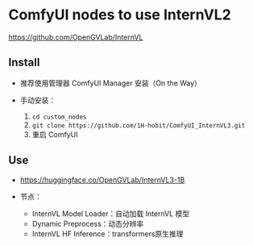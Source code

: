 # ComfyUI nodes to use InternVL2

https://github.com/OpenGVLab/InternVL

## Install

- 推荐使用管理器 ComfyUI Manager 安装（On the Way）

- 手动安装：
    1. `cd custom_nodes`
    2. `git clone https://github.com/1H-hobit/ComfyUI_InternVL3.git`
    3. 重启 ComfyUI


## Use

- https://huggingface.co/OpenGVLab/InternVL3-1B

- 节点：

   - InternVL Model Loader：自动加载 InternVL 模型
   - Dynamic Preprocess：动态分辨率
   - InternVL HF Inference：transformers原生推理






